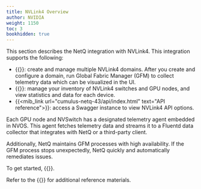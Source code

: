 ```yaml
---
title: NVLink4 Overview
author: NVIDIA
weight: 1150
toc: 3
bookhidden: true
---
```


This section describes the NetQ integration with NVLink4. This integration supports the following:


 - {{<link title="NVLink4 Domain Management" text="Domain management">}}: create and manage multiple NVLink4 domains. After you create and configure a domain, run Global Fabric Manager (GFM) to collect telemetry data which can be visualized in the UI.
 - {{<link title="NVLink4 Inventory Management" text="Inventory management">}}: manage your inventory of NVLink4 switches and GPU nodes, and view statistics and data for each device.
 - {{<mib_link url="cumulus-netq-43/api/index.html" text="API reference">}}: access a Swagger instance to view NVLink4 API options.

 Each GPU node and NVSwitch has a designated telemetry agent embedded in NVOS. This agent fetches telemetry data and streams it to a Fluentd data collector that integrates with NetQ or a third-party client. 
 
 Additionally, NetQ maintains GFM processes with high availability. If the GFM process stops unexpectedly, NetQ quickly and automatically remediates issues.

 To get started, {{<link title="NVLink4 Installation Management" text="install NetQ">}}.

 Refer to the {{<link title="NVLink4 Glossary" text="glossary">}} for additional reference materials.